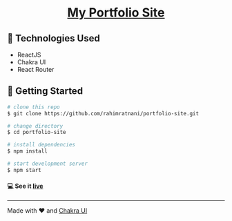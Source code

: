 <p align="center">
  <a href="https://rahim-portfolio-site.netlify.app/">
    <h1 align="center">My Portfolio Site</h1>
  </a>
</p> 



## :wrench: Technologies Used
- ReactJS
- Chakra UI
- React Router

## :rocket: Getting Started
```bash
# clone this repo
$ git clone https://github.com/rahimratnani/portfolio-site.git

# change directory
$ cd portfolio-site

# install dependencies
$ npm install

# start development server
$ npm start
```

#### :computer: See it [live](https://rahim-portfolio-site.netlify.app/)

----
Made with :heart: and [Chakra UI](https://chakra-ui.com/)